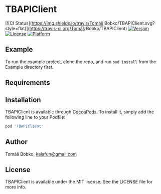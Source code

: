 # TBAPIClient

[![CI Status](https://img.shields.io/travis/Tomáš Bobko/TBAPIClient.svg?style=flat)](https://travis-ci.org/Tomáš Bobko/TBAPIClient)
[![Version](https://img.shields.io/cocoapods/v/TBAPIClient.svg?style=flat)](https://cocoapods.org/pods/TBAPIClient)
[![License](https://img.shields.io/cocoapods/l/TBAPIClient.svg?style=flat)](https://cocoapods.org/pods/TBAPIClient)
[![Platform](https://img.shields.io/cocoapods/p/TBAPIClient.svg?style=flat)](https://cocoapods.org/pods/TBAPIClient)

## Example

To run the example project, clone the repo, and run `pod install` from the Example directory first.

## Requirements

## Installation

TBAPIClient is available through [CocoaPods](https://cocoapods.org). To install
it, simply add the following line to your Podfile:

```ruby
pod 'TBAPIClient'
```

## Author

Tomáš Bobko, kalafun@gmail.com

## License

TBAPIClient is available under the MIT license. See the LICENSE file for more info.
